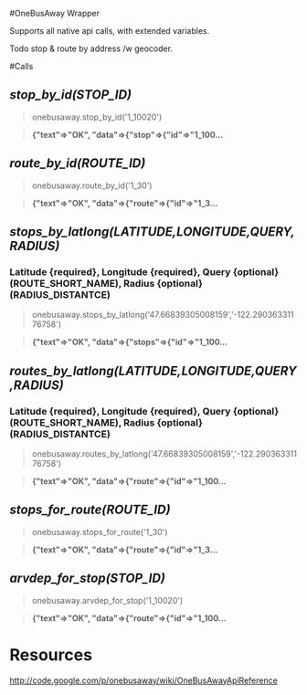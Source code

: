 #OneBusAway Wrapper

Supports all native api calls, with extended variables.

Todo stop & route by address /w geocoder.

#Calls

## *stop_by_id(STOP_ID)*
> onebusaway.stop_by_id('1_10020')

> **{"text"=>"OK", "data"=>{"stop"=>{"id"=>"1_100...**

## *route_by_id(ROUTE_ID)*
> onebusaway.route_by_id('1_30')

> **{"text"=>"OK", "data"=>{"route"=>{"id"=>"1_3...**

## *stops_by_latlong(LATITUDE,LONGITUDE,QUERY,RADIUS)*
### Latitude {required}, Longitude {required}, Query {optional}(ROUTE_SHORT_NAME), Radius {optional}(RADIUS_DISTANTCE)
> onebusaway.stops_by_latlong('47.66839305008159','-122.29036331176758')

> **{"text"=>"OK", "data"=>{"stops"=>{"id"=>"1_100...**

## *routes_by_latlong(LATITUDE,LONGITUDE,QUERY,RADIUS)*
### Latitude {required}, Longitude {required}, Query {optional}(ROUTE_SHORT_NAME), Radius {optional}(RADIUS_DISTANTCE)
> onebusaway.routes_by_latlong('47.66839305008159','-122.29036331176758')

> **{"text"=>"OK", "data"=>{"route"=>{"id"=>"1_100...**

## *stops_for_route(ROUTE_ID)*
> onebusaway.stops_for_route('1_30')

> **{"text"=>"OK", "data"=>{"route"=>{"id"=>"1_3...**

## *arvdep_for_stop(STOP_ID)*
> onebusaway.arvdep_for_stop('1_10020')

> **{"text"=>"OK", "data"=>{"route"=>{"id"=>"1_100...**

# Resources

http://code.google.com/p/onebusaway/wiki/OneBusAwayApiReference

